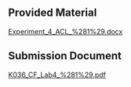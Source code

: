 
## Provided Material


[Experiment_4_ACL_%281%29.docx](https://prod-files-secure.s3.us-west-2.amazonaws.com/cb8bfd8d-d68b-81fa-ac15-000328a0aab4/04f34fb7-9dbb-46ab-bd48-cf15c4bb0aa4/Experiment_4_ACL_%281%29.docx?X-Amz-Algorithm=AWS4-HMAC-SHA256&X-Amz-Content-Sha256=UNSIGNED-PAYLOAD&X-Amz-Credential=ASIAZI2LB466SKGGIIG4%2F20250815%2Fus-west-2%2Fs3%2Faws4_request&X-Amz-Date=20250815T064757Z&X-Amz-Expires=3600&X-Amz-Security-Token=IQoJb3JpZ2luX2VjEA8aCXVzLXdlc3QtMiJHMEUCIBow14O6AtQ9g%2BqimzQQ3QLKUnkeq4MwHZWBV7lLs3WjAiEA%2F4q30rzKuBvVN%2BP1fHbCE%2BhaGE5N%2FBdHg9B37kS2%2FXUq%2FwMIVxAAGgw2Mzc0MjMxODM4MDUiDBaoUNMyQDa4KzxejyrcA8kFFKF2TM9anFqCmN%2Fhy5G1OHI5jGBmbGgh%2BORWjZirK2bwZVDeo2MbeVRkYAZtYcWb20P5DKZBya67ZsHxOJjJyq8H3QmEqdWAW7TbCaP7s4%2FjPIH15YsVtcbqV1M1dSXPoB5xRH%2F%2Fw7kKuqKlrC4qpUayk6uBl78pTGQvBl53hDUJG57PyTIvtTPlZRsby2d4pLg7naCLq9sgbVKnd5f9vyyH40cYCKxFEoapSXDmcDSH4WZxP%2ByX7vrjYZMkWb70yUZ5senrdLM%2FRvRPOoa2xyTIdOreFUcxLoXkF3MtkYrstXVlmk%2B7G6vDgk3112CVQ%2Fwstj7xdahAEdHQC%2F2UiCpT9YlkyGkPZ5T0ncuQLsRv5qrmkbHqHYEZtOrn%2B2IBXl%2BSh%2BMUCUpgSVLspaBiUkHXQKAzdLzvUtwLIIrVJrds7dSOlDOXf7i4kTfbTcruig8A2duTfSMBGLDlHjZKgGC2gkXukaygw9RKJC6rYyNnf8cGArEzyreX6MJ3JNUvXuvsAVLEsQ5uhosxF0fPJolWDkB1cBIUAh%2FB6bqrPQRh4EGa6skNO57kl6sHGgZTj40e83JDvYJl1TdAw6ih90YyG70GucHnuvpP9wx0oAtGbu6DphhCvfjOMOOi%2B8QGOqUBU%2BMbcGCH33Hvxek15BM8URnGz3SpN4WKZ5uEmC32jUXKn66cM9A0lvS4GoMZ1NVHDQSwnnKfrOlIWMJgwlgGtQhZtNdPTHefGwxvdNMJhP73zwZTqfkgRWuLKWJ9e4p1bO0q6TDX2kkJBbnfo35bWebvmQdMQp10US9p5XeGUVBxNt2wtMcoHgycFi2V4nsGIJYWhIDNrOphUF6%2Fre%2BqvMu1I3Sq&X-Amz-Signature=209764d49fc670d1dd35798769e2eb0290e3516250d34d9599998e2ca40594a4&X-Amz-SignedHeaders=host&x-amz-checksum-mode=ENABLED&x-id=GetObject)


## Submission Document


[K036_CF_Lab4_%281%29.pdf](https://prod-files-secure.s3.us-west-2.amazonaws.com/cb8bfd8d-d68b-81fa-ac15-000328a0aab4/79f653fe-db99-4905-b0bb-00522203b8cd/K036_CF_Lab4_%281%29.pdf?X-Amz-Algorithm=AWS4-HMAC-SHA256&X-Amz-Content-Sha256=UNSIGNED-PAYLOAD&X-Amz-Credential=ASIAZI2LB466SKGGIIG4%2F20250815%2Fus-west-2%2Fs3%2Faws4_request&X-Amz-Date=20250815T064757Z&X-Amz-Expires=3600&X-Amz-Security-Token=IQoJb3JpZ2luX2VjEA8aCXVzLXdlc3QtMiJHMEUCIBow14O6AtQ9g%2BqimzQQ3QLKUnkeq4MwHZWBV7lLs3WjAiEA%2F4q30rzKuBvVN%2BP1fHbCE%2BhaGE5N%2FBdHg9B37kS2%2FXUq%2FwMIVxAAGgw2Mzc0MjMxODM4MDUiDBaoUNMyQDa4KzxejyrcA8kFFKF2TM9anFqCmN%2Fhy5G1OHI5jGBmbGgh%2BORWjZirK2bwZVDeo2MbeVRkYAZtYcWb20P5DKZBya67ZsHxOJjJyq8H3QmEqdWAW7TbCaP7s4%2FjPIH15YsVtcbqV1M1dSXPoB5xRH%2F%2Fw7kKuqKlrC4qpUayk6uBl78pTGQvBl53hDUJG57PyTIvtTPlZRsby2d4pLg7naCLq9sgbVKnd5f9vyyH40cYCKxFEoapSXDmcDSH4WZxP%2ByX7vrjYZMkWb70yUZ5senrdLM%2FRvRPOoa2xyTIdOreFUcxLoXkF3MtkYrstXVlmk%2B7G6vDgk3112CVQ%2Fwstj7xdahAEdHQC%2F2UiCpT9YlkyGkPZ5T0ncuQLsRv5qrmkbHqHYEZtOrn%2B2IBXl%2BSh%2BMUCUpgSVLspaBiUkHXQKAzdLzvUtwLIIrVJrds7dSOlDOXf7i4kTfbTcruig8A2duTfSMBGLDlHjZKgGC2gkXukaygw9RKJC6rYyNnf8cGArEzyreX6MJ3JNUvXuvsAVLEsQ5uhosxF0fPJolWDkB1cBIUAh%2FB6bqrPQRh4EGa6skNO57kl6sHGgZTj40e83JDvYJl1TdAw6ih90YyG70GucHnuvpP9wx0oAtGbu6DphhCvfjOMOOi%2B8QGOqUBU%2BMbcGCH33Hvxek15BM8URnGz3SpN4WKZ5uEmC32jUXKn66cM9A0lvS4GoMZ1NVHDQSwnnKfrOlIWMJgwlgGtQhZtNdPTHefGwxvdNMJhP73zwZTqfkgRWuLKWJ9e4p1bO0q6TDX2kkJBbnfo35bWebvmQdMQp10US9p5XeGUVBxNt2wtMcoHgycFi2V4nsGIJYWhIDNrOphUF6%2Fre%2BqvMu1I3Sq&X-Amz-Signature=1701ac6730d4fc30e94507da13ab18eb052d9c26328e11ef847fa634772bad17&X-Amz-SignedHeaders=host&x-amz-checksum-mode=ENABLED&x-id=GetObject)

